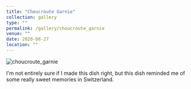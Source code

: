 ```yaml
---
title: "Choucroute Garnie"
collection: gallery
type: ""
permalink: /gallery/choucroute_garnie
venue: ""
date: 2020-08-27
location: ""
---
```


![choucroute_garnie](/gallery/choucroute_garnie.jpeg)

I'm not entirely sure if I made this dish right, but this dish reminded me of some really sweet memories in Switzerland. 
